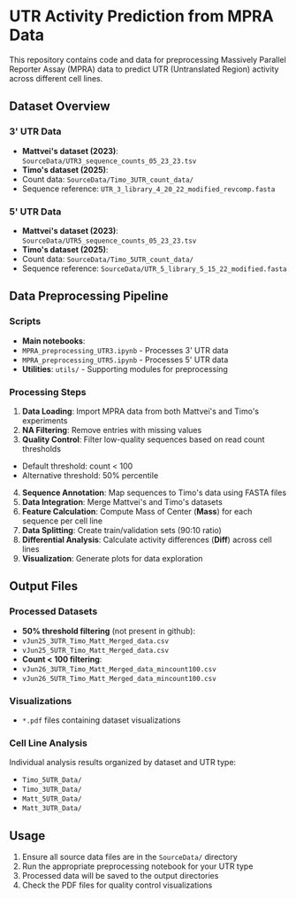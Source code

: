 # UTR Activity Prediction from MPRA Data

This repository contains code and data for preprocessing Massively Parallel Reporter Assay (MPRA) data to predict UTR (Untranslated Region) activity across different cell lines.

## Dataset Overview

### 3' UTR Data
- **Mattvei's dataset (2023)**: `SourceData/UTR3_sequence_counts_05_23_23.tsv`
- **Timo's dataset (2025)**: 
 - Count data: `SourceData/Timo_3UTR_count_data/`
 - Sequence reference: `UTR_3_library_4_20_22_modified_revcomp.fasta`

### 5' UTR Data
- **Mattvei's dataset (2023)**: `SourceData/UTR5_sequence_counts_05_23_23.tsv`
- **Timo's dataset (2025)**: 
 - Count data: `SourceData/Timo_5UTR_count_data/`
 - Sequence reference: `SourceData/UTR_5_library_5_15_22_modified.fasta`

## Data Preprocessing Pipeline

### Scripts
- **Main notebooks**: 
 - `MPRA_preprocessing_UTR3.ipynb` - Processes 3' UTR data
 - `MPRA_preprocessing_UTR5.ipynb` - Processes 5' UTR data
- **Utilities**: `utils/` - Supporting modules for preprocessing

### Processing Steps
1. **Data Loading**: Import MPRA data from both Mattvei's and Timo's experiments
2. **NA Filtering**: Remove entries with missing values
3. **Quality Control**: Filter low-quality sequences based on read count thresholds
  - Default threshold: count < 100
  - Alternative threshold: 50% percentile
4. **Sequence Annotation**: Map sequences to Timo's data using FASTA files
5. **Data Integration**: Merge Mattvei's and Timo's datasets
6. **Feature Calculation**: Compute Mass of Center (**Mass**) for each sequence per cell line
7. **Data Splitting**: Create train/validation sets (90:10 ratio)
8. **Differential Analysis**: Calculate activity differences (**Diff**) across cell lines
9. **Visualization**: Generate plots for data exploration

## Output Files

### Processed Datasets
- **50% threshold filtering**  (not present in github):
 - `vJun25_3UTR_Timo_Matt_Merged_data.csv`
 - `vJun25_5UTR_Timo_Matt_Merged_data.csv`
- **Count < 100 filtering**:
 - `vJun26_3UTR_Timo_Matt_Merged_data_mincount100.csv`
 - `vJun26_5UTR_Timo_Matt_Merged_data_mincount100.csv`

### Visualizations
- `*.pdf` files containing dataset visualizations

### Cell Line Analysis
Individual analysis results organized by dataset and UTR type:
- `Timo_5UTR_Data/`
- `Timo_3UTR_Data/`
- `Matt_5UTR_Data/`
- `Matt_3UTR_Data/`

## Usage

1. Ensure all source data files are in the `SourceData/` directory
2. Run the appropriate preprocessing notebook for your UTR type
3. Processed data will be saved to the output directories
4. Check the PDF files for quality control visualizations